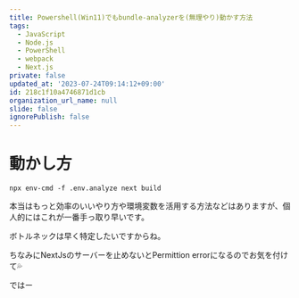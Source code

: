 ```yaml
---
title: Powershell(Win11)でもbundle-analyzerを(無理やり)動かす方法
tags:
  - JavaScript
  - Node.js
  - PowerShell
  - webpack
  - Next.js
private: false
updated_at: '2023-07-24T09:14:12+09:00'
id: 218c1f10a4746871d1cb
organization_url_name: null
slide: false
ignorePublish: false
---
```

# 動かし方
```posh
npx env-cmd -f .env.analyze next build
```

本当はもっと効率のいいやり方や環境変数を活用する方法などはありますが、個人的にはこれが一番手っ取り早いです。

ボトルネックは早く特定したいですからね。

ちなみにNextJsのサーバーを止めないとPermittion errorになるのでお気を付けて💦

ではー

